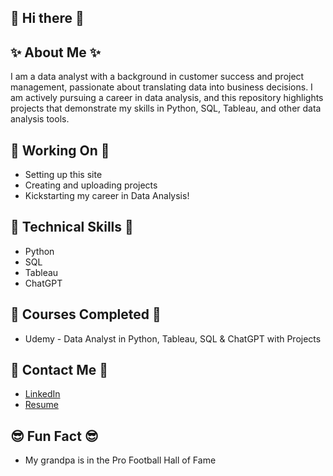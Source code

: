 ## 👋 Hi there 👋

## ✨ About Me ✨
I am a data analyst with a background in customer success and project management, passionate about translating data into business decisions. I am actively pursuing a career in data analysis, and this repository highlights projects that demonstrate my skills in Python, SQL, Tableau, and other data analysis tools.

## 🔭 Working On 🔭
- Setting up this site
- Creating and uploading projects
- Kickstarting my career in Data Analysis!

## 🧠 Technical Skills 🧠
- Python<!-- : [Data Cleaning and Analysis Project] (link to project)-->
- SQL<!--: [SQL Queries and Database Analysis Project](link to project)-->
- Tableau<!--: [Interactive Dashboard for Business Insights](link to project)-->
- ChatGPT

## 🌱 Courses Completed 🌱
- Udemy - Data Analyst in Python, Tableau, SQL & ChatGPT with Projects

## 💬 Contact Me 💬
- [LinkedIn](https://www.linkedin.com/in/katie-gatski-0a11a44a/) 
- [Resume](https://drive.google.com/file/d/1oyiVZhfjz15rI520vJCESxBoXk7ArZdA/view?usp=drive_link)

## 😎 Fun Fact 😎
- My grandpa is in the Pro Football Hall of Fame


<!--## Featured Projects
### 1. Business Insights Dashboard
- Created a Tableau dashboard to analyze customer behavior and product usage, driving strategic business decisions. [View project](link to project)

### 2. Netflix Titles Analysis
- Analyzed Netflix data using Python and SQL to explore trends in TV shows and movies by country and rating. [View project](link to project)

### 3. Environmental Data Analysis
- Leveraged Python and Pandas to clean, analyze, and visualize environmental datasets related to climate change. [View project](link to project)

## Certifications
- Data Analyst in Python, Tableau, SQL & ChatGPT (Udemy, 2024) [View certificate](link to certificate)



**kgatski/kgatski** is a ✨ _special_ ✨ repository because its `README.md` (this file) appears on your GitHub profile.

Here are some ideas to get you started:

- 🔭 I’m currently working on ...
- 🌱 I’m currently learning ...
- 👯 I’m looking to collaborate on ...
- 🤔 I’m looking for help with ...
- 💬 Ask me about ...
- 📫 How to reach me: ...
- 😄 Pronouns: ...
- ⚡ Fun fact: ...
-->
